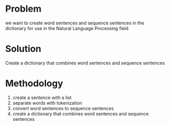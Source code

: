 # Problem
we want to create word sentences and sequence sentences in the dictionary for use in the Natural Language Processing field

# Solution
Create a dictionary that combines word sentences and sequence sentences

# Methodology
1. create a sentence with a list
2. separate words with tokenization
3. convert word sentences to sequence sentences
4. create a dictionary that combines word sentences and sequence sentences